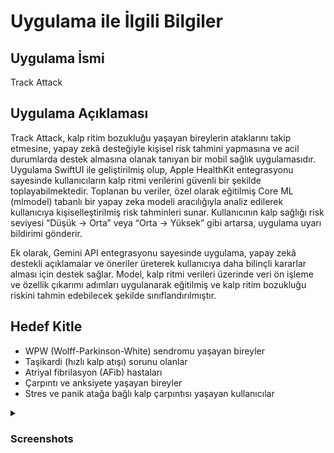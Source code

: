 # Uygulama ile İlgili Bilgiler

## Uygulama İsmi
Track Attack

## Uygulama Açıklaması
Track Attack, kalp ritim bozukluğu yaşayan bireylerin ataklarını takip etmesine, yapay zekâ desteğiyle kişisel risk tahmini yapmasına ve acil durumlarda destek almasına olanak tanıyan bir mobil sağlık uygulamasıdır. Uygulama SwiftUI ile geliştirilmiş olup, Apple HealthKit entegrasyonu sayesinde kullanıcıların kalp ritmi verilerini güvenli bir şekilde toplayabilmektedir. Toplanan bu veriler, özel olarak eğitilmiş Core ML (mlmodel) tabanlı bir yapay zeka modeli aracılığıyla analiz edilerek kullanıcıya kişiselleştirilmiş risk tahminleri sunar. Kullanıcının kalp sağlığı risk seviyesi “Düşük → Orta” veya “Orta → Yüksek” gibi artarsa, uygulama uyarı bildirimi gönderir. 

Ek olarak, Gemini API entegrasyonu sayesinde uygulama, yapay zekâ destekli açıklamalar ve öneriler üreterek kullanıcıya daha bilinçli kararlar alması için destek sağlar. Model, kalp ritmi verileri üzerinde veri ön işleme ve özellik çıkarımı adımları uygulanarak eğitilmiş ve kalp ritim bozukluğu riskini tahmin edebilecek şekilde sınıflandırılmıştır.

## Hedef Kitle
* WPW (Wolff-Parkinson-White) sendromu yaşayan bireyler
* Taşikardi (hızlı kalp atışı) sorunu olanlar
* Atriyal fibrilasyon (AFib) hastaları
* Çarpıntı ve anksiyete yaşayan bireyler
* Stres ve panik atağa bağlı kalp çarpıntısı yaşayan kullanıcılar


<details>
  <summary><h3>Screenshots</h3></summary>

  <h4> Kayıt ol ve Giriş Yap Ekranları</h4>
  <table>
    <tr>
      <td><img src="https://github.com/TrackAttackk/TrackAttack/blob/main/Screenshots/signUp.png" width="150"/></td>
      <td><img src="https://github.com/TrackAttackk/TrackAttack/blob/main/Screenshots/signIn.png" width="150"/></td>
    </tr>
  </table>

  <h4>Bilgileri Ekle Ekranları</h4>
  <table>
    <tr>
      <td><img src="https://github.com/TrackAttackk/TrackAttack/blob/main/Screenshots/name.png" width="150"/></td>
      <td><img src="https://github.com/TrackAttackk/TrackAttack/blob/main/Screenshots/age.png" width="150"/></td>
      <td><img src="https://github.com/TrackAttackk/TrackAttack/blob/main/Screenshots/gender.png" width="150"/></td>
      <td><img src="https://github.com/TrackAttackk/TrackAttack/blob/main/Screenshots/smoking.png" width="150"/></td>
      <td><img src="https://github.com/TrackAttackk/TrackAttack/blob/main/Screenshots/family.png" width="150"/></td>
      <td><img src="https://github.com/TrackAttackk/TrackAttack/blob/main/Screenshots/attack.png" width="150"/></td>
    </tr>
  </table>

  <h4>Anasayfa, Geçmiş Ataklar, Sohbet ve Profil Ekranları</h4>
  <table>
    <tr>
      <td><img src="https://github.com/TrackAttackk/TrackAttack/blob/main/Screenshots/homeView.png" width="150"/></td>
      <td><img src="https://github.com/TrackAttackk/TrackAttack/blob/main/Screenshots/historyAttack.png" width="150"/></td>
      <td><img src="https://github.com/TrackAttackk/TrackAttack/blob/main/Screenshots/detailAttack.png" width="150"/></td>
      <td><img src="https://github.com/TrackAttackk/TrackAttack/blob/main/Screenshots/chatbot.png" width="150"/></td>
      <td><img src="https://github.com/TrackAttackk/TrackAttack/blob/main/Screenshots/profile.png" width="150"/></td>
   </tr>
  </table>

  <h4>Atak Ekle ve Nefes Al Ekranları</h4>
  <table>
    <tr>
      <td><img src="https://github.com/TrackAttackk/TrackAttack/blob/main/Screenshots/addAttack.png" width="150"/></td>
      <td><img src="https://github.com/TrackAttackk/TrackAttack/blob/main/Screenshots/breathing.png" width="150"/></td>
   </tr>
  </table>

</details>

